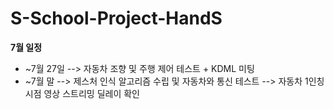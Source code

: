 # S-School-Project-HandS

**7월 일정**
* ~7월 27일 --> 자동차 조향 및 주행 제어 테스트 + KDML 미팅
* ~7월 말 --> 제스처 인식 알고리즘 수립 및 자동차와 통신 테스트
         --> 자동차 1인칭 시점 영상 스트리밍 딜레이 확인
         
